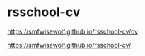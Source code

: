 # rsschool-cv
https://smfwisewolf.github.io/rsschool-cv/cv

https://smfwisewolf.github.io/rsschool-cv/
